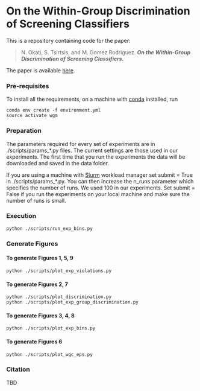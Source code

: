 # On the Within-Group Discrimination of Screening Classifiers
This is a repository containing code for the paper:

> N. Okati, S. Tsirtsis, and M. Gomez Rodriguez. **_On the Within-Group Discrimination of Screening Classifiers._**

The paper is available [here](TBD).
### Pre-requisites
To install all the requirements, on a machine with [conda](https://docs.conda.io/en/latest/) installed, run
```angular2html
conda env create -f environment.yml
source activate wgm
```

### Preparation
The parameters required for every set of experiments are in ./scripts/params_*.py files. 
The current settings are those used in our experiments.
The first time that you run the experiments the data will be downloaded and saved in the data folder. 

If you are using a machine with [Slurm](https://slurm.schedmd.com/documentation.html) workload manager set submit = True in ./scripts/params_*.py. 
You can then increase the n_runs parameter which specifies the number of runs. We used 100 in our experiments.
Set submit = False if you run the experiments on your local machine and make sure the number of runs is small.

### Execution

```angular2html
python ./scripts/run_exp_bins.py
```

### Generate Figures

#### To generate Figures 1, 5, 9
```angular2html
python ./scripts/plot_exp_violations.py
```

#### To generate Figures 2, 7
```angular2html
python ./scripts/plot_discrimination.py
python ./scripts/plot_exp_group_discrimination.py
```

#### To generate Figures 3, 4, 8
```angular2html
python ./scripts/plot_exp_bins.py
```

#### To generate Figures 6
```angular2html
python ./scripts/plot_wgc_eps.py
```

### Citation
TBD
